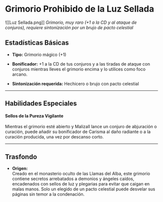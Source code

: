 # **Grimorio Prohibido de la Luz Sellada**

![[Luz Sellada.png]]
_Grimorio, muy raro (+1 a la CD y al ataque de conjuros), requiere sintonización por un  brujo de pacto celestial_

## Estadísticas Básicas

- **Tipo:** Grimorio mágico (+1)
    
- **Bonificador:** +1 a la CD de tus conjuros y a las tiradas de ataque con conjuros mientras lleves el grimorio encima y lo utilices como foco arcano.
    
- **Sintonización requerida:** Hechicero o brujo con pacto celestial

---

## Habilidades Especiales

#### Sellos de la Pureza Vigilante

Mientras el grimorio esté abierto y Malizall lance un conjuro de abjuración o curación, puede añadir su bonificador de Carisma al daño radiante o a la curación producida, una vez por descanso corto.

---

## Trasfondo

- **Origen:**  
    Creado en el monasterio oculto de las Llamas del Alba, este grimorio contiene secretos arrebatados a demonios y ángeles caídos, encadenados con sellos de luz y plegarias para evitar que caigan en malas manos. Solo un elegido de un pacto celestial puede desvelar sus páginas sin temor a la condenación.